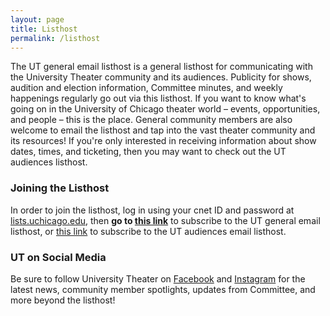 ```yaml
---
layout: page
title: Listhost
permalink: /listhost
---
```


The UT general email listhost is a general listhost for communicating with the University Theater community and its audiences. Publicity for shows, audition and election information, Committee minutes, and weekly happenings regularly go out via this listhost. If you want to know what's going on in the University of Chicago theater world – events, opportunities, and people – this is the place. General community members are also welcome to email the listhost and tap into the vast theater community and its resources! If you're only interested in receiving information about show dates, times, and ticketing, then you may want to check out the UT audiences listhost.

### Joining the Listhost

In order to join the listhost, log in using your cnet ID and password at [lists.uchicago.edu](http://lists.uchicago.edu), then **go to [this link](https://lists.uchicago.edu/web/info/utheater-general)** to subscribe to the UT general email listhost, or [this link](https://lists.uchicago.edu/web/info/ut-audiences) to subscribe to the UT audiences email listhost.

### UT on Social Media

Be sure to follow University Theater on [Facebook](https://facebook.com/universitytheater) and [Instagram](https://instagram.com/university.theater) for the latest news, community member spotlights, updates from Committee, and more beyond the listhost!
